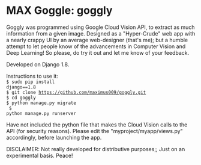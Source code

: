 # MAX Goggle: goggly

Goggly was programmed using Google Cloud Vision API, to extract as much information from a given image. Designed as a "Hyper-Crude" web app with a nearly crappy UI by an average web-designer (that's me); but a humble attempt to let people know of the advancements in Computer Vision and Deep Learning! So please, do try it out and let me know of your feedback.

Developed on Django 1.8.

Instructions to use it:
<br>
<code>$ sudo pip install django==1.8</code><br>
<code>$ git clone https://github.com/maximus009/goggly.git</code><br>
<code>$ cd goggly</code><br>
<code>$ python manage.py migrate<br>
      $ python manage.py runserver </code>

Have not included the python file that makes the Cloud Vision calls to the API (for security reasons). Please edit the "myproject/myapp/views.py" accordingly, before launching the app.

DISCLAIMER: Not really developed for distributive purposes;; Just on an experimental basis. Peace!
